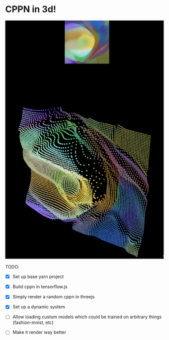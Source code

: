 # CPPN in 3d!

![](images/ex1.png)

TODO:

  - [x] Set up base yarn project

  - [x] Build cppn in tensorflow.js

  - [x] Simply render a random cppn in threejs

  - [x] Set up a dynamic system

  - [ ] Allow loading custom models which could be trained on arbitrary things (fashion-mnist, etc)

  - [ ] Make it render way better


      

